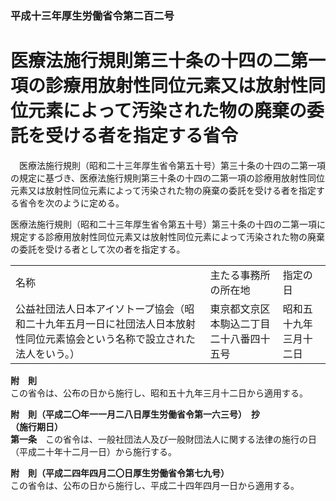 ### 平成十三年厚生労働省令第二百二号  
# 医療法施行規則第三十条の十四の二第一項の診療用放射性同位元素又は放射性同位元素によって汚染された物の廃棄の委託を受ける者を指定する省令  
　医療法施行規則（昭和二十三年厚生省令第五十号）第三十条の十四の二第一項の規定に基づき、医療法施行規則第三十条の十四の二第一項の診療用放射性同位元素又は放射性同位元素によって汚染された物の廃棄の委託を受ける者を指定する省令を次のように定める。  
  
医療法施行規則（昭和二十三年厚生省令第五十号）第三十条の十四の二第一項に規定する診療用放射性同位元素又は放射性同位元素によって汚染された物の廃棄の委託を受ける者として次の者を指定する。  

||||  
| --- | --- | --- |  
|名称|主たる事務所の所在地|指定の日|  
|公益社団法人日本アイソトープ協会（昭和二十九年五月一日に社団法人日本放射性同位元素協会という名称で設立された法人をいう。）|東京都文京区本駒込二丁目二十八番四十五号|昭和五十九年三月十二日|  
  
  
**附　則**  
この省令は、公布の日から施行し、昭和五十九年三月十二日から適用する。  
  
**附　則（平成二〇年一一月二八日厚生労働省令第一六三号）　抄**  
**（施行期日）**  
**第一条**　この省令は、一般社団法人及び一般財団法人に関する法律の施行の日（平成二十年十二月一日）から施行する。  
  
**附　則（平成二四年四月二〇日厚生労働省令第七九号）**  
この省令は、公布の日から施行し、平成二十四年四月一日から適用する。  
  
